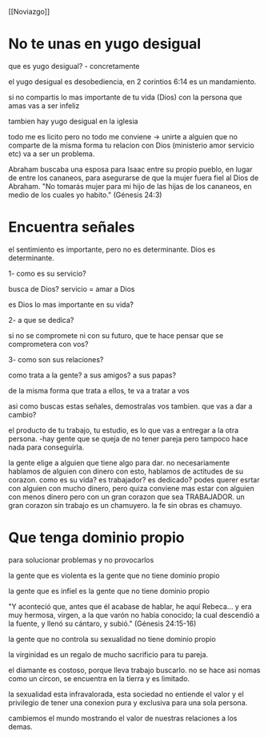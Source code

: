 [[Noviazgo]]
# No te unas en yugo desigual

que es yugo desigual? - concretamente

el yugo desigual es desobediencia, en 2 corintios 6:14 es un mandamiento.

si no compartis lo mas importante de tu vida (Dios) con la persona que amas vas a ser infeliz

tambien hay yugo desigual en la iglesia

todo me es licito pero no todo me conviene → unirte a alguien que no comparte de la misma forma tu relacion con Dios (ministerio amor servicio etc) va a ser un problema.

Abraham buscaba una esposa para Isaac entre su propio pueblo, en lugar de entre los cananeos, para asegurarse de que la mujer fuera fiel al Dios de Abraham. "No tomarás mujer para mi hijo de las hijas de los cananeos, en medio de los cuales yo habito." (Génesis 24:3)

# Encuentra señales

el sentimiento es importante, pero no es determinante. Dios es determinante.

1- como es su servicio?

busca de Dios? servicio = amar a Dios

es Dios lo mas importante en su vida?

2- a que se dedica?

si no se compromete ni con su futuro, que te hace pensar que se comprometera con vos?

3- como son sus relaciones?

como trata a la gente? a sus amigos? a sus papas?

de la misma forma que trata a ellos, te va a tratar a vos

asi como buscas estas señales, demostralas vos tambien. que vas a dar a cambio?

el producto de tu trabajo, tu estudio, es lo que vas a entregar a la otra persona. -hay gente que se queja de no tener pareja pero tampoco hace nada para conseguirla.

la gente elige a alguien que tiene algo para dar. no necesariamente hablamos de alguien con dinero con esto, hablamos de actitudes de su corazon. como es su vida? es trabajador? es dedicado? podes querer esrtar con alguien con mucho dinero, pero quiza conviene mas estar con alguien con menos dinero pero con un gran corazon que sea TRABAJADOR. un gran corazon sin trabajo es un chamuyero. la fe sin obras es chamuyo.

# Que tenga dominio propio

para solucionar problemas y no provocarlos

la gente que es violenta es la gente que no tiene dominio propio

la gente que es infiel es la gente que no tiene dominio propio

"Y aconteció que, antes que él acabase de hablar, he aquí Rebeca... y era muy hermosa, virgen, a la que varón no había conocido; la cual descendió a la fuente, y llenó su cántaro, y subió." (Génesis 24:15-16)

la gente que no controla su sexualidad no tiene dominio propio

la virginidad es un regalo de mucho sacrificio para tu pareja.

el diamante es costoso, porque lleva trabajo buscarlo. no se hace asi nomas como un circon, se encuentra en la tierra y es limitado.

la sexualidad esta infravalorada, esta sociedad no entiende el valor y el privilegio de tener una conexion pura y exclusiva para una sola persona.

cambiemos el mundo mostrando el valor de nuestras relaciones a los demas.